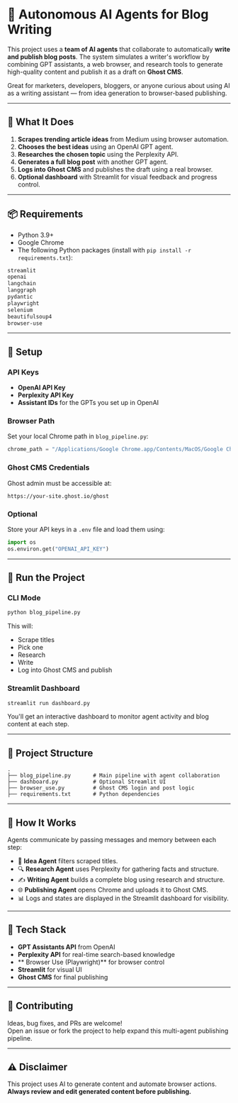 # 🧠 Autonomous AI Agents for Blog Writing

This project uses a **team of AI agents** that collaborate to automatically **write and publish blog posts**. The system simulates a writer's workflow by combining GPT assistants, a web browser, and research tools to generate high-quality content and publish it as a draft on **Ghost CMS**.

Great for marketers, developers, bloggers, or anyone curious about using AI as a writing assistant — from idea generation to browser-based publishing.

---

## 🚀 What It Does

1. **Scrapes trending article ideas** from Medium using browser automation.
2. **Chooses the best ideas** using an OpenAI GPT agent.
3. **Researches the chosen topic** using the Perplexity API.
4. **Generates a full blog post** with another GPT agent.
5. **Logs into Ghost CMS** and publishes the draft using a real browser.
6. **Optional dashboard** with Streamlit for visual feedback and progress control.

---

## 📦 Requirements

- Python 3.9+
- Google Chrome
- The following Python packages (install with `pip install -r requirements.txt`):

```bash
streamlit
openai
langchain
langgraph
pydantic
playwright
selenium
beautifulsoup4
browser-use
```

---

## 🔑 Setup

### API Keys

- **OpenAI API Key**
- **Perplexity API Key**
- **Assistant IDs** for the GPTs you set up in OpenAI

### Browser Path

Set your local Chrome path in `blog_pipeline.py`:

```python
chrome_path = "/Applications/Google Chrome.app/Contents/MacOS/Google Chrome"
```

### Ghost CMS Credentials

Ghost admin must be accessible at:

```
https://your-site.ghost.io/ghost
```

### Optional

Store your API keys in a `.env` file and load them using:

```python
import os
os.environ.get("OPENAI_API_KEY")
```

---

## 🧪 Run the Project

### CLI Mode

```bash
python blog_pipeline.py
```

This will:

- Scrape titles
- Pick one
- Research
- Write
- Log into Ghost CMS and publish

### Streamlit Dashboard

```bash
streamlit run dashboard.py
```

You'll get an interactive dashboard to monitor agent activity and blog content at each step.

---

## 📁 Project Structure

```
.
├── blog_pipeline.py       # Main pipeline with agent collaboration
├── dashboard.py           # Optional Streamlit UI
├── browser_use.py         # Ghost CMS login and post logic
├── requirements.txt       # Python dependencies
```

---

## 🧠 How It Works

Agents communicate by passing messages and memory between each step:

- 🧠 **Idea Agent** filters scraped titles.
- 🔍 **Research Agent** uses Perplexity for gathering facts and structure.
- ✍️ **Writing Agent** builds a complete blog using research and structure.
- 🌐 **Publishing Agent** opens Chrome and uploads it to Ghost CMS.
- 📊 Logs and states are displayed in the Streamlit dashboard for visibility.

---

## 🧰 Tech Stack

- **GPT Assistants API** from OpenAI
- **Perplexity API** for real-time search-based knowledge
- ** Browser Use (Playwright)** for browser control
- **Streamlit** for visual UI
- **Ghost CMS** for final publishing

---

## 🙌 Contributing

Ideas, bug fixes, and PRs are welcome!  
Open an issue or fork the project to help expand this multi-agent publishing pipeline.

---

## ⚠️ Disclaimer

This project uses AI to generate content and automate browser actions.  
**Always review and edit generated content before publishing.**
